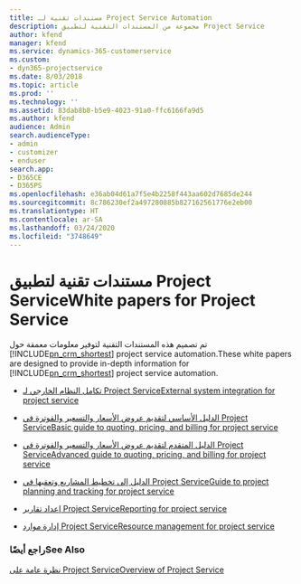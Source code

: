 ```yaml
---
title: مستندات تقنية لـ Project Service Automation
description: مجموعة من المستندات التقنية لتطبيق Project Service
author: kfend
manager: kfend
ms.service: dynamics-365-customerservice
ms.custom:
- dyn365-projectservice
ms.date: 8/03/2018
ms.topic: article
ms.prod: ''
ms.technology: ''
ms.assetid: 83dab8b8-b5e9-4023-91a0-ffc6166fa9d5
ms.author: kfend
audience: Admin
search.audienceType:
- admin
- customizer
- enduser
search.app:
- D365CE
- D365PS
ms.openlocfilehash: e36ab04d61a7f5e4b2258f443aa602d7685de244
ms.sourcegitcommit: 8c786230ef2a497280885b827162561776e2eb00
ms.translationtype: HT
ms.contentlocale: ar-SA
ms.lasthandoff: 03/24/2020
ms.locfileid: "3748649"
---
```

# <a name="white-papers-for-project-service"></a><span data-ttu-id="c74c7-103">مستندات تقنية لتطبيق Project Service</span><span class="sxs-lookup"><span data-stu-id="c74c7-103">White papers for Project Service</span></span>

<span data-ttu-id="c74c7-104">تم تصميم هذه المستندات التقنية لتوفير معلومات معمقة حول [!INCLUDE[pn_crm_shortest](../includes/pn-crm-shortest.md)] project service automation.</span><span class="sxs-lookup"><span data-stu-id="c74c7-104">These white papers are designed to provide in-depth information for [!INCLUDE[pn_crm_shortest](../includes/pn-crm-shortest.md)] project service automation.</span></span>

-   [<span data-ttu-id="c74c7-105">تكامل النظام الخارجي لـ Project Service</span><span class="sxs-lookup"><span data-stu-id="c74c7-105">External system integration for project service</span></span>](https://go.microsoft.com/fwlink/?LinkId=825445)

-   [<span data-ttu-id="c74c7-106">الدليل الأساسي لتقديم عروض الأسعار والتسعير والفوترة في Project Service</span><span class="sxs-lookup"><span data-stu-id="c74c7-106">Basic guide to quoting, pricing, and billing for project service</span></span>](https://go.microsoft.com/fwlink/?LinkId=825241)

-   [<span data-ttu-id="c74c7-107">الدليل المتقدم لتقديم عروض الأسعار والتسعير والفوترة في Project Service</span><span class="sxs-lookup"><span data-stu-id="c74c7-107">Advanced guide to quoting, pricing, and billing for project service</span></span>](https://go.microsoft.com/fwlink/?LinkId=825242)

-   [<span data-ttu-id="c74c7-108">الدليل إلى تخطيط المشاريع وتعقبها في Project Service</span><span class="sxs-lookup"><span data-stu-id="c74c7-108">Guide to project planning and tracking for project service</span></span>](https://go.microsoft.com/fwlink/?LinkId=825243)

-   [<span data-ttu-id="c74c7-109">إعداد تقارير Project Service</span><span class="sxs-lookup"><span data-stu-id="c74c7-109">Reporting for project service</span></span>](https://go.microsoft.com/fwlink/?LinkId=825446)

-   [<span data-ttu-id="c74c7-110">إدارة موارد Project Service</span><span class="sxs-lookup"><span data-stu-id="c74c7-110">Resource management for project service</span></span>](https://go.microsoft.com/fwlink/?LinkId=825244)

### <a name="see-also"></a><span data-ttu-id="c74c7-111">راجع أيضًا</span><span class="sxs-lookup"><span data-stu-id="c74c7-111">See Also</span></span>
 [<span data-ttu-id="c74c7-112">نظرة عامة على Project Service</span><span class="sxs-lookup"><span data-stu-id="c74c7-112">Overview of Project Service</span></span>](../project-service/overview.md)
